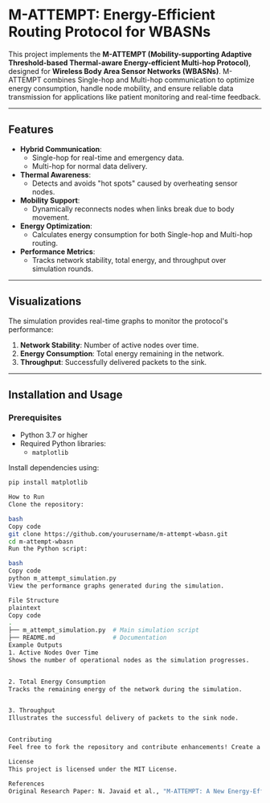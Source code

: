 # M-ATTEMPT: Energy-Efficient Routing Protocol for WBASNs

This project implements the **M-ATTEMPT (Mobility-supporting Adaptive Threshold-based Thermal-aware Energy-efficient Multi-hop Protocol)**, designed for **Wireless Body Area Sensor Networks (WBASNs)**. M-ATTEMPT combines Single-hop and Multi-hop communication to optimize energy consumption, handle node mobility, and ensure reliable data transmission for applications like patient monitoring and real-time feedback.

---

## Features

- **Hybrid Communication**:
  - Single-hop for real-time and emergency data.
  - Multi-hop for normal data delivery.
- **Thermal Awareness**:
  - Detects and avoids "hot spots" caused by overheating sensor nodes.
- **Mobility Support**:
  - Dynamically reconnects nodes when links break due to body movement.
- **Energy Optimization**:
  - Calculates energy consumption for both Single-hop and Multi-hop routing.
- **Performance Metrics**:
  - Tracks network stability, total energy, and throughput over simulation rounds.

---

## Visualizations

The simulation provides real-time graphs to monitor the protocol's performance:

1. **Network Stability**: Number of active nodes over time.
2. **Energy Consumption**: Total energy remaining in the network.
3. **Throughput**: Successfully delivered packets to the sink.

---

## Installation and Usage

### Prerequisites

- Python 3.7 or higher
- Required Python libraries:
  - `matplotlib`

Install dependencies using:
```bash
pip install matplotlib

How to Run
Clone the repository:

bash
Copy code
git clone https://github.com/yourusername/m-attempt-wbasn.git
cd m-attempt-wbasn
Run the Python script:

bash
Copy code
python m_attempt_simulation.py
View the performance graphs generated during the simulation.

File Structure
plaintext
Copy code
.
├── m_attempt_simulation.py  # Main simulation script
├── README.md                # Documentation
Example Outputs
1. Active Nodes Over Time
Shows the number of operational nodes as the simulation progresses.


2. Total Energy Consumption
Tracks the remaining energy of the network during the simulation.


3. Throughput
Illustrates the successful delivery of packets to the sink node.


Contributing
Feel free to fork the repository and contribute enhancements! Create a pull request for review.

License
This project is licensed under the MIT License.

References
Original Research Paper: N. Javaid et al., "M-ATTEMPT: A New Energy-Efficient Routing Protocol for Wireless Body Area Sensor Networks," Procedia Computer Science, 2013. DOI: 10.1016/j.procs.2013.06.033
